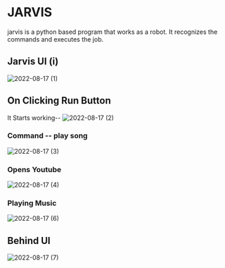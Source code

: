 <h1 text-align="center">JARVIS</h1>
jarvis is a python based program that works as a robot. It recognizes the commands and executes the job.

## Jarvis UI (i)
![2022-08-17 (1)](https://user-images.githubusercontent.com/88123015/185068589-fc1bdf28-bf3e-452c-862c-efe4fe7c2874.png)
## On Clicking Run Button
It Starts working--
![2022-08-17 (2)](https://user-images.githubusercontent.com/88123015/185068608-2013689d-93a4-473a-b7b8-968bf2f22edc.png)
### Command -- play song
![2022-08-17 (3)](https://user-images.githubusercontent.com/88123015/185068609-6b87ad22-c216-460c-8d33-10daccde9561.png)
### Opens Youtube
![2022-08-17 (4)](https://user-images.githubusercontent.com/88123015/185068614-cd07ab79-70f0-4a53-ad93-0f3a055d2d71.png)
###  Playing Music
![2022-08-17 (6)](https://user-images.githubusercontent.com/88123015/185068619-bd706b08-6718-4c75-a7e9-213c955309de.png)
## Behind UI
![2022-08-17 (7)](https://user-images.githubusercontent.com/88123015/185068626-49027054-45e6-408c-afd8-ed09f2d94fac.png)

